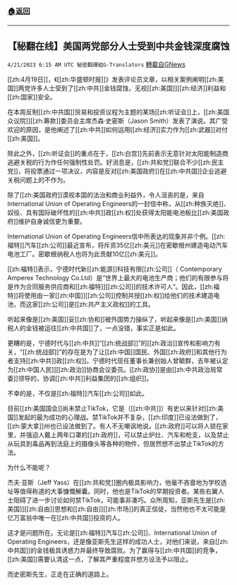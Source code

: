 ###  [:house:返回](README.md)
---


## 【秘翻在线】美国两党部分人士受到中共金钱深度腐蚀
`4/21/2023 6:15 AM UTC 秘密翻譯組G-Translators` [轉載自GNews](https://gnews.org/articles/1243371)

[[zh:4月19日]]，《[[zh:华盛顿时报]]》发表评论员文章，以相关案例阐明[[zh:美国]]两党许多人士受到了[[zh:中共]]金钱腐蚀，无视[[zh:美国]][[zh:经济]]利益和[[zh:国家]]安全。

在本周反制[[zh:中共国]]贸易和投资议程为主题的某场[[zh:听证会]]上，[[zh:美国众议院]][[zh:筹款]]委员会主席杰森·史密斯（Jason Smith）发表了演说。其广受欢迎的原因，是他阐述了[[zh:中共]]如何运用[[zh:经济]]实力作为[[zh:武器]]对付[[zh:美国]]。

除此之外，[[zh:听证会]]的重点在于，[[zh:白宫]]先前表示无意针对太阳能制造商逃避关税的行为作任何强制性处罚。好消息是，[[zh:共和党]]联合不少[[zh:民主党]]，将投票通过一项决议，内容是反对[[zh:美国政府]]在[[zh:中共国]]企业逃避关税问题上的不作为。

除了[[zh:美国政府]]漠视本国的法治和商业利益外，令人沮丧的是，来自International Union of Operating Engineers的一封信中称，从[[zh:种族灭绝]]、奴役、具有国际破坏性的[[zh:中共]]政[[zh:权]]处获得太阳能电池板比[[zh:美国政府]]维护自身诚信更为重要。

International Union of Operating Engineers信中所表达的现象并非个例。[[zh:福特]]汽车[[zh:公司]]最近宣布，将斥资35亿[[zh:美元]]在密歇根州建造电动汽车电池工厂。密歇根纳税人也将为此贡献10亿[[zh:美元]]。

[[zh:福特]]表示，宁德时代新[[zh:能源]]科技有限[[zh:公司]]（ Contemporary Amperex Technology Co.Ltd）是“世界上最大的电池生产商；他们的有限参与将是作为合同服务供应商和[[zh:福特]][[zh:公司]]的技术许可人”。因此，[[zh:福特]]将使用由一家[[zh:中国]][[zh:公司]]控制并授[[zh:权]]给他们的技术建造电池，而这家[[zh:公司]]是[[zh:共产主义政权]]的工具。

听起来像是[[zh:美国]]妥[[zh:协和]]被外国势力操纵了，听起来像是[[zh:美国]]纳税人的金钱被运往[[zh:中共国]]了，一点没错，事实正是如此。

更糟的是，宁德时代与[[zh:中共]]“[[zh:统战部]]”的[[zh:政治]]宣传和影响力有关，“[[zh:统战部]]”的存在是为了让[[zh:中国]]国民、外国[[zh:政府]]和其他行为者支持[[zh:中共]]政[[zh:权]]。宁德时代现任董事长兼创始人曾毓群，去年被认定为[[zh:中国人民]][[zh:政治]]协商会议委员。[[zh:政协]]是由[[zh:中共政治局常委]]领导的，协调[[zh:中共]]利益集团的[[zh:组织]]。

不幸的是，不仅是[[zh:福特]]汽车[[zh:公司]]如此。

目前[[zh:美国国会]]尚未禁止TikTok，它是（[[zh:中共]]）有史以来针对[[zh:美国]]发起的最为成功的心理战。禁TikTok并不复杂，[[zh:印度]]已设法做到了，[[zh:蒙大拿]]州也已设法做到了。有人不无嘲讽地说，[[zh:政府]]可以将人锁在家里，并强迫人戴上两年口罩的[[zh:政府]]，可以禁止炉灶、汽车和枪支，以及禁止从玩具到毒品再到法庭上的摄像头等各种的物件，但居然想不出禁止TikTok的方法。

为什么不能呢？

杰夫·亚斯（Jeff Yass）在[[zh:共和党]]圈内极具影响力，他毫不吝啬地为学校选址等值得称道的大事慷慨解囊。同时，他也是TikTok的早期投资者。某些右翼人士阻碍了进一步讨论如何禁TikTok，可能事非凑巧。众所周知，亚斯先生是[[zh:美国]][[zh:自由]]思想和[[zh:自由]][[zh:市场]]的真正信徒，当然他也不太可能是亿万富翁中唯一在[[zh:中共国]]投资的人。

这才是问题所在。无论是[[zh:福特]]汽车[[zh:公司]]、International Union of Operating Engineers，还是像亚斯先生这样的成功人士，对他们来说，来自[[zh:中共国]]的金钱极具诱惑力并最终导致腐败。为了赢得与[[zh:中共国]]的竞争，[[zh:美国]]需要认清这一点，了解其严重程度并想方设法予以阻止。

而史密斯先生，正走在正确的道路上。
